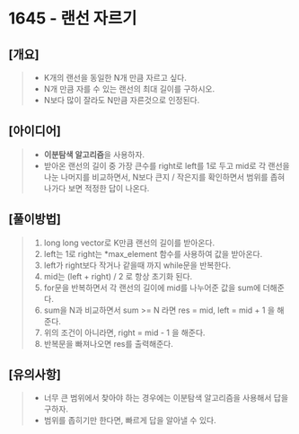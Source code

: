1645 - 랜선 자르기
==========

[개요]
--
> * K개의 랜선을 동일한 N개 만큼 자르고 싶다.
> * N개 만큼 자를 수 있는 랜선의 최대 길이를 구하시오.
> * N보다 많이 잘라도 N만큼 자른것으로 인정된다.

[아이디어]
--
> * **이분탐색 알고리즘**을 사용하자.
> * 받아온 랜선의 길이 중 가장 큰수를 right로 left를 1로 두고 mid로 각 랜선을 나눈 나머지를 비교하면서, N보다 큰지 / 작은지를 확인하면서 범위를 좁혀나가다 보면 적정한 답이 나온다.

[풀이방법]
--
> 1. long long vector로 K만큼 랜선의 길이를 받아온다.
> 2. left는 1로 right는 *max_element 함수를 사용하여 값을 받아온다.
> 3. left가 right보다 작거나 같을때 까지 while문을 반복한다.
> 4. mid는 (left + right) / 2 로 항상 초기화 된다.
> 5. for문을 반복하면서 각 랜선의 길이에 mid를 나누어준 값을 sum에 더해준다.
> 6. sum을 N과 비교하면서 sum >= N 라면 res = mid, left = mid + 1 을 해준다.
> 7. 위의 조건이 아니라면, right = mid - 1 을 해준다.
> 8. 반복문을 빠져나오면 res를 출력해준다.

[유의사항]
--
> * 너무 큰 범위에서 찾아야 하는 경우에는 이분탐색 알고리즘을 사용해서 답을 구하자.
> * 범위를 좁히기만 한다면, 빠르게 답을 알아낼 수 있다.
